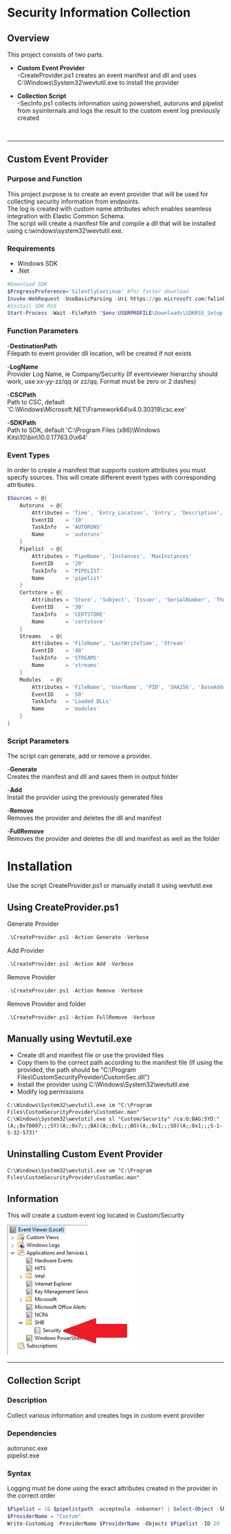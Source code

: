 # Security Information Collection

## Overview

This project consists of two parts.

* **Custom Event Provider**  
    -CreateProvider.ps1 creates an event manifest and dll and uses C:\Windows\System32\wevtutil.exe to install the provider  

* **Collection Script**  
    -SecInfo.ps1 collects information using powershell, autoruns and pipelist from sysinternals and logs the result to the custom event log previously created

<br>

***

## Custom Event Provider

### Purpose and Function

This project purpose is to create an event provider that will be used for collecting security information from endpoints.  
The  log is created with custom name attributes which enables seamless integration with Elastic Common Schema.  
The script will create a manifest file and compile a dll that will be installed using c:\windows\system32\wevtutil.exe.

### Requirements

* Windows SDK
* .Net

```powershell
#Download SDK
$ProgressPreference='SilentlyContinue' #for faster download
Invoke-WebRequest -UseBasicParsing -Uri https://go.microsoft.com/fwlink/p/?LinkID=2033908 -OutFile "$env:USERPROFILE\Downloads\SDKRS5_Setup.exe"
#Install SDK RS5
Start-Process -Wait -FilePath "$env:USERPROFILE\Downloads\SDKRS5_Setup.exe" -ArgumentList "/features OptionId.DesktopCPPx64 /quiet"
```

### Function Parameters

-**DestinationPath**  
Filepath to event provider dll location, will be created if not exists

-**LogName**  
Provider Log Name, ie Company/Security (If eventviewer hierarchy should work, use xx-yy-zz/qq or zz/qq. Format must be zero or 2 dashes)

-**CSCPath**  
Path to CSC, default 'C:\Windows\Microsoft.NET\Framework64\v4.0.30319\csc.exe'

-**SDKPath**  
Path to SDK, default 'C:\Program Files (x86)\Windows Kits\10\bin\10.0.17763.0\x64'

### Event Types

In order to create a manifest that supports custom attributes you must specify sources. This will create different event types with corresponding attributes.

```powershell
$Sources = @{	
	Autoruns  = @{
		Attributes = 'Time', 'Entry_Location', 'Entry', 'Description', 'Image_Path', 'Version', 'Launch_String', 'sha256'
		EventID    = '10'
		TaskInfo   = 'AUTORUNS'
		Name       = 'autoruns'
	}
	Pipelist  = @{
		Attributes = 'PipeName', 'Instances', 'MaxInstances'
		EventID    = '20'
		TaskInfo   = 'PIPELIST'
		Name       = 'pipelist'
	}
	Certstore = @{
		Attributes = 'Store', 'Subject', 'Issuer', 'SerialNumber', 'Thumbprint', 'Algorithm', 'NotBefore', 'NotAfter'
		EventID    = '30'
		TaskInfo   = 'CERTSTORE'
		Name       = 'certstore'
	}
	Streams   = @{
		Attributes = 'FileName', 'LastWriteTime', 'Stream'
		EventID    = '40'
		TaskInfo   = 'STREAMS'
		Name       = 'streams'
	}
	Modules   = @{
		Attributes = 'FileName', 'UserName', 'PID', 'SHA256', 'BaseAddress', 'EntryPointAddress'
		EventID    = '50'
		TaskInfo   = 'Loaded DLLs'
		Name       = 'modules'
	}
}
```

### Script Parameters

The script can generate, add or remove a provider.

-**Generate**  
Creates the manifest and dll and saves them in output folder

-**Add**  
Install the provider using the previously generated files

-**Remove**  
Removes the provider and deletes the dll and manifest

-**FullRemove**  
Removes the provider and deletes the dll and manifest as well as the folder  

# Installation

Use the script CreateProvider.ps1 or manually install it using wevtutil.exe  

## Using CreateProvider.ps1

Generate Provider  

```powershell
.\CreateProvider.ps1 -Action Generate -Verbose
```

Add Provider  

```powershell
.\CreateProvider.ps1 -Action Add -Verbose
```

Remove Provider  

```powershell
.\CreateProvider.ps1 -Action Remove -Verbose
```

Remove Provider and folder

```powershell
.\CreateProvider.ps1 -Action FullRemove -Verbose
```

## Manually using Wevtutil.exe

* Create dll and manifest file or use the provided files
* Copy them to the correct path according to the manifest file (If using the provided, the path should be "C:\Program Files\CustomSecurityProvider\CustomSec.dll")
* Install the provider using C:\Windows\System32\wevtutil.exe
* Modify log permissions

```console
C:\Windows\System32\wevtutil.exe im "C:\Program Files\CustomSecurityProvider\CustomSec.man"
C:\Windows\System32\wevtutil.exe sl "Custom/Security" /ca:O:BAG:SYD:"(A;;0xf0007;;;SY)(A;;0x7;;;BA)(A;;0x1;;;BO)(A;;0x1;;;SO)(A;;0x1;;;S-1-5-32-573)"
```

## Uninstalling Custom Event Provider

```console
C:\Windows\System32\wevtutil.exe um "C:\Program Files\CustomSecurityProvider\CustomSec.man"
```

## Information

This will create a custom event log located in Custom/Security
<p><img src="eventprovider.png" alt="Image description"></p>

***

## Collection Script

### Description

Collect various information and creates logs in custom event provider

### Dependencies

autorunsc.exe  
pipelist.exe

### Syntax

Logging must be done using the exact attributes created in the provider in the correct order

```powershell
$Pipelist = (& $pipelistpath -accepteula -nobanner) | Select-Object -Skip 2 | ForEach-Object { $_ -replace "\s\s+", ";" } | ConvertFrom-Csv -Delimiter ';' -Header "PipeName", "Instances", "MaxInstances"  
$ProviderName = "Custom"
Write-CustomLog -ProviderName $ProviderName -Objects $Pipelist -ID 20
```
